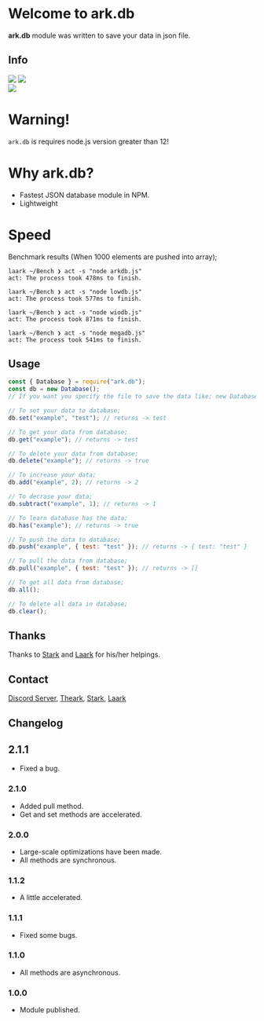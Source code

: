# Welcome to ark.db

**ark.db** module was written to save your data in json file.

## Info
<img src="https://img.shields.io/npm/v/ark.db?color=%2351F9C0&label=ark.db">
<img src="https://img.shields.io/npm/dt/ark.db.svg?color=%2351FC0&maxAge=3600">
<br>
<img src="https://nodei.co/npm/ark.db.png?downloads=true&downloadRank=true&stars=true">

# Warning!
`ark.db` is requires node.js version greater than 12!

# Why ark.db?
* Fastest JSON database module in NPM.
* Lightweight

# Speed
Benchmark results (When 1000 elements are pushed into array);
```
laark ~/Bench ❯ act -s "node arkdb.js"
act: The process took 478ms to finish.

laark ~/Bench ❯ act -s "node lowdb.js"
act: The process took 577ms to finish.

laark ~/Bench ❯ act -s "node wiodb.js"
act: The process took 871ms to finish.

laark ~/Bench ❯ act -s "node megadb.js"
act: The process took 541ms to finish.
```

## Usage

```js
const { Database } = require("ark.db");
const db = new Database();
// If you want you specify the file to save the data like; new Database("myDatas");

// To set your data to database;
db.set("example", "test"); // returns -> test

// To get your data from database;
db.get("example"); // returns -> test

// To delete your data from database;
db.delete("example"); // returns -> true

// To increase your data;
db.add("example", 2); // returns -> 2

// To decrase your data;
db.subtract("example", 1); // returns -> 1

// To learn database has the data;
db.has("example"); // returns -> true

// To push the data to database;
db.push("example", { test: "test" }); // returns -> { test: "test" }

// To pull the data from database;
db.pull("example", { test: "test" }); // returns -> []

// To get all data from database;
db.all();

// To delete all data in database;
db.clear();
```

## Thanks
Thanks to [Stark](https://discord.com/users/332926821706498063) and [Laark](https://discord.com/users/814919032884428840) for his/her helpings.

## Contact
[Discord Server](https://discord.gg/UEPcFtytcc), [Theark](https://discord.com/users/350976460313329665), [Stark](https://discord.com/users/332926821706498063), [Laark](https://discord.com/users/814919032884428840)

## Changelog

## 2.1.1
* Fixed a bug.

### 2.1.0
* Added pull method.
* Get and set methods are accelerated.

### 2.0.0
* Large-scale optimizations have been made.
* All methods are synchronous.

### 1.1.2
* A little accelerated.

### 1.1.1
* Fixed some bugs.

### 1.1.0
* All methods are asynchronous.

### 1.0.0
* Module published.
